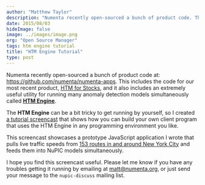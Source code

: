 ```yaml
---
author: "Matthew Taylor"
description: "Numenta recently open-sourced a bunch of product code. This includes the code for our most recent product, HTM for Stocks, and it also includes an extremely useful utility for running many anomaly detection"
date: 2015/08/03
hideImage: false
image: ../images/image.png
org: "Open Source Manager"
tags: htm engine tutorial
title: "HTM Engine Tutorial"
type: post
---
```


Numenta recently open-sourced a bunch of product code at:
<https://github.com/numenta/numenta-apps>. This includes the code for our most
recent product, [HTM for Stocks](https://numenta.com/applications/), and it
also includes an extremely useful utility for running many anomaly detection
models simultaneously called
**[HTM Engine](https://github.com/numenta/numenta-apps/tree/master/htmengine)**.

The **HTM Engine** can be a bit tricky to get running by yourself, so I created
[a tutorial screencast](https://youtu.be/lzJd_a6y6-E) that shows how you can
build your own client program that uses the HTM Engine in any programming
environment you like.

This screencast showcases a prototype JavaScript application I wrote that pulls
live traffic speeds from
[153 routes in and around New York City](http://data.numenta.org/nyc-traffic/keys.html)
and feeds them into NuPIC models simultaneously.

I hope you find this screencast useful. Please let me know if you have any
troubles getting it running by emailing at <matt@numenta.org>, or just send your
message to the `nupic-discuss` mailing list.
